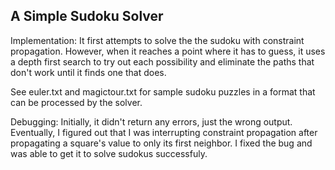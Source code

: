 ## A Simple Sudoku Solver

Implementation: It first attempts to solve the the sudoku with constraint propagation. However, when it reaches a point where it has to guess, it uses a depth first search to try out each possibility and eliminate the paths that don't work until it finds one that does.

See euler.txt and magictour.txt for sample sudoku puzzles in a format that can be processed by the solver.

Debugging: Initially, it didn't return any errors, just the wrong output. Eventually, I figured out that I was interrupting constraint propagation after propagating a square's value to only its first neighbor. I fixed the bug and was able to get it to solve sudokus successfuly.
